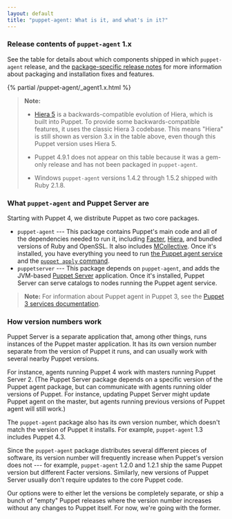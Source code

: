 ```yaml
---
layout: default
title: "puppet-agent: What is it, and what's in it?"
---
```


[Facter]: {{facter}}/
[Hiera]: {{hiera}}/
[MCollective]: /mcollective/
[agent]: ./services_agent_unix.html
[apply]: ./services_apply.html
[Puppet Server]: {{puppetserver}}/
[release notes]: ./release_notes_agent.html

### Release contents of `puppet-agent` 1.x

See the table for details about which components shipped in which `puppet-agent` release, and the [package-specific release notes][release notes] for more information about packaging and installation fixes and features.

{% partial /puppet-agent/_agent1.x.html %}

>**Note:**
>
>* [Hiera 5](./hiera_intro.html) is a backwards-compatible evolution of Hiera, which is built into Puppet. To provide some backwards-compatible features, it uses the classic Hiera 3 codebase. This means "Hiera" is still shown as version 3.x in the table above, even though this Puppet version uses Hiera 5.
>
>* Puppet 4.9.1 does not appear on this table because it was a gem-only release and has not been packaged in `puppet-agent`.
>
>* Windows `puppet-agent` versions 1.4.2 through 1.5.2 shipped with Ruby 2.1.8.


### What `puppet-agent` and Puppet Server are

Starting with Puppet 4, we distribute Puppet as two core packages.

- `puppet-agent` --- This package contains Puppet's main code and all of the dependencies needed to run it, including [Facter][], [Hiera][], and bundled versions of Ruby and OpenSSL. It also includes [MCollective][]. Once it's installed, you have everything you need to run [the Puppet agent service][agent] and the [`puppet apply` command][apply].
- `puppetserver` --- This package depends on `puppet-agent`, and adds the JVM-based [Puppet Server][] application. Once it's installed, Puppet Server can serve catalogs to nodes running the Puppet agent service.

> **Note:** For information about Puppet agent in Puppet 3, see the [Puppet 3 services documentation](/puppet/3.8/reference/services_commands.html#puppet-agent).

### How version numbers work

Puppet Server is a separate application that, among other things, runs instances of the Puppet master application. It has its own version number separate from the version of Puppet it runs, and can usually work with several nearby Puppet versions.

For instance, agents running Puppet 4 work with masters running Puppet Server 2. (The Puppet Server package depends on a specific version of the Puppet agent package, but can communicate with agents running older versions of Puppet. For instance, updating Puppet Server might update Puppet agent on the master, but agents running previous versions of Puppet agent will still work.)

The `puppet-agent` package also has its own version number, which doesn't match the version of Puppet it installs. For example, `puppet-agent` 1.3 includes Puppet 4.3.

Since the `puppet-agent` package distributes several different pieces of software, its version number will frequently increase when Puppet's version does not --- for example, `puppet-agent` 1.2.0 and 1.2.1 ship the same Puppet version but different Facter versions. Similarly, new versions of Puppet Server usually don't require updates to the core Puppet code.

Our options were to either let the versions be completely separate, or ship a bunch of "empty" Puppet releases where the version number increases without any changes to Puppet itself. For now, we're going with the former.
